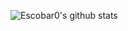![Escobar0's github stats](https://github-readme-stats.vercel.app/api?username=Escobar0&show_icons=true&theme=tokyonight)